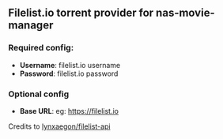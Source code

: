 ## Filelist.io torrent provider for **nas-movie-manager**

### Required config:
- **Username**: filelist.io username
- **Password**: filelist.io password

### Optional config
- **Base URL**: eg: https://filelist.io 

Credits to [lynxaegon/filelist-api](https://github.com/lynxaegon/filelist-api)